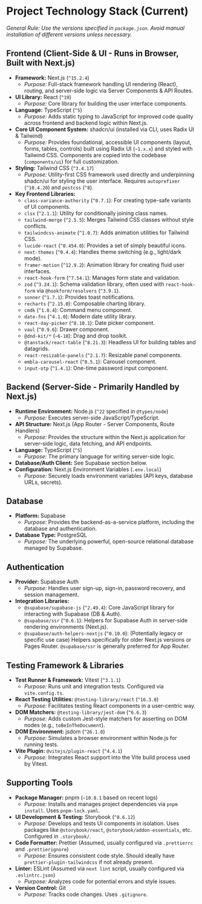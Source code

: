 # Project Technology Stack (Current)

_General Rule: Use the versions specified in `package.json`. Avoid manual installation of different versions unless necessary._

## Frontend (Client-Side & UI - Runs in Browser, Built with Next.js)

*   **Framework:** Next.js (`^15.2.4`)
    *   _Purpose:_ Full-stack framework handling UI rendering (React), routing, and server-side logic via Server Components & API Routes.
*   **UI Library:** React (`^19`)
    *   _Purpose:_ Core library for building the user interface components.
*   **Language:** TypeScript (`^5`)
    *   _Purpose:_ Adds static typing to JavaScript for improved code quality across frontend and backend logic within Next.js.
*   **Core UI Component System:** shadcn/ui (installed via CLI, uses Radix UI & Tailwind)
    *   _Purpose:_ Provides foundational, accessible UI components (layout, forms, tables, controls) built using Radix UI (`~1.x.x`) and styled with Tailwind CSS. Components are copied into the codebase (`components/ui`) for full customization.
*   **Styling:** Tailwind CSS (`^3.4.17`)
    *   _Purpose:_ Utility-first CSS framework used directly and underpinning shadcn/ui for styling the user interface. Requires `autoprefixer` (`^10.4.20`) and `postcss` (`^8`).
*   **Key Frontend Libraries:**
    *   `class-variance-authority` (`^0.7.1`): For creating type-safe variants of UI components.
    *   `clsx` (`^2.1.1`): Utility for conditionally joining class names.
    *   `tailwind-merge` (`^2.5.5`): Merges Tailwind CSS classes without style conflicts.
    *   `tailwindcss-animate` (`^1.0.7`): Adds animation utilities for Tailwind CSS.
    *   `lucide-react` (`^0.454.0`): Provides a set of simply beautiful icons.
    *   `next-themes` (`^0.4.4`): Handles theme switching (e.g., light/dark mode).
    *   `framer-motion` (`^12.9.2`): Animation library for creating fluid user interfaces.
    *   `react-hook-form` (`^7.54.1`): Manages form state and validation.
    *   `zod` (`^3.24.1`): Schema validation library, often used with `react-hook-form` via `@hookform/resolvers` (`^3.9.1`).
    *   `sonner` (`^1.7.1`): Provides toast notifications.
    *   `recharts` (`^2.15.0`): Composable charting library.
    *   `cmdk` (`^1.0.4`): Command menu component.
    *   `date-fns` (`^4.1.0`): Modern date utility library.
    *   `react-day-picker` (`^8.10.1`): Date picker component.
    *   `vaul` (`^0.9.6`): Drawer component.
    *   `@dnd-kit/*` (`~6-10`): Drag and drop toolkit.
    *   `@tanstack/react-table` (`^8.21.3`): Headless UI for building tables and datagrids.
    *   `react-resizable-panels` (`^2.1.7`): Resizable panel components.
    *   `embla-carousel-react` (`^8.5.1`): Carousel component.
    *   `input-otp` (`^1.4.1`): One-time password input component.

## Backend (Server-Side - Primarily Handled by Next.js)

*   **Runtime Environment:** Node.js (`^22` specified in `@types/node`)
    *   _Purpose:_ Executes server-side JavaScript/TypeScript.
*   **API Structure:** Next.js (App Router - Server Components, Route Handlers)
    *   _Purpose:_ Provides the structure within the Next.js application for server-side logic, data fetching, and API endpoints.
*   **Language:** TypeScript (`^5`)
    *   _Purpose:_ The primary language for writing server-side logic.
*   **Database/Auth Client:** See Supabase section below.
*   **Configuration:** Next.js Environment Variables (`.env.local`)
    *   _Purpose:_ Securely loads environment variables (API keys, database URLs, secrets).

## Database

*   **Platform:** Supabase
    *   _Purpose:_ Provides the backend-as-a-service platform, including the database and authentication.
*   **Database Type:** PostgreSQL
    *   _Purpose:_ The underlying powerful, open-source relational database managed by Supabase.

## Authentication

*   **Provider:** Supabase Auth
    *   _Purpose:_ Handles user sign-up, sign-in, password recovery, and session management.
*   **Integration Libraries:**
    *   `@supabase/supabase-js` (`^2.49.4`): Core JavaScript library for interacting with Supabase (DB & Auth).
    *   `@supabase/ssr` (`^0.6.1`): Helpers for Supabase Auth in server-side rendering environments (Next.js).
    *   `@supabase/auth-helpers-nextjs` (`^0.10.0`): (Potentially legacy or specific use case) Helpers specifically for older Next.js versions or Pages Router. `@supabase/ssr` is generally preferred for App Router.

## Testing Framework & Libraries

*   **Test Runner & Framework:** Vitest (`^3.1.1`)
    *   _Purpose:_ Runs unit and integration tests. Configured via `vite.config.ts`.
*   **React Testing Utilities:** `@testing-library/react` (`^16.3.0`)
    *   _Purpose:_ Facilitates testing React components in a user-centric way.
*   **DOM Matchers:** `@testing-library/jest-dom` (`^6.6.3`)
    *   _Purpose:_ Adds custom Jest-style matchers for asserting on DOM nodes (e.g., `toBeInTheDocument`).
*   **DOM Environment:** jsdom (`^26.1.0`)
    *   _Purpose:_ Simulates a browser environment within Node.js for running tests.
*   **Vite Plugin:** `@vitejs/plugin-react` (`^4.4.1`)
    *   _Purpose:_ Integrates React support into the Vite build process used by Vitest.

## Supporting Tools

*   **Package Manager:** pnpm (`~10.8.1` based on recent logs)
    *   _Purpose:_ Installs and manages project dependencies via `pnpm install`. Uses `pnpm-lock.yaml`.
*   **UI Development & Testing:** Storybook (`^8.6.12`)
    *   _Purpose:_ Develops and tests UI components in isolation. Uses packages like `@storybook/react`, `@storybook/addon-essentials`, etc. Configured in `.storybook/`.
*   **Code Formatter:** Prettier (Assumed, usually configured via `.prettierrc` and `.prettierignore`)
    *   _Purpose:_ Ensures consistent code style. Should ideally have `prettier-plugin-tailwindcss` if not already present.
*   **Linter:** ESLint (Assumed via `next lint` script, usually configured via `.eslintrc.json`)
    *   _Purpose:_ Analyzes code for potential errors and style issues.
*   **Version Control:** Git
    *   _Purpose:_ Tracks code changes. Uses `.gitignore`.